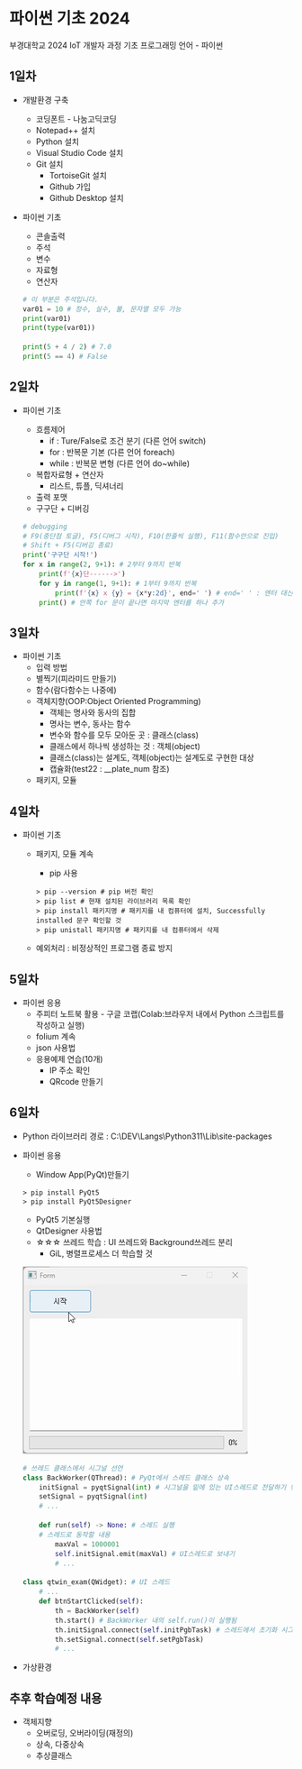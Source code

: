 # 파이썬 기초 2024
부경대학교 2024 IoT 개발자 과정 기초 프로그래밍 언어 - 파이썬

## 1일차
- 개발환경 구축
    - 코딩폰트 - 나눔고딕코딩
    - Notepad++ 설치
    - Python 설치
    - Visual Studio Code 설치
    - Git 설치
        - TortoiseGit 설치
        - Github 가입
        - Github Desktop 설치

- 파이썬 기초
    - 콘솔출력
    - 주석
    - 변수
    - 자료형
    - 연산자

    ```python
    # 이 부분은 주석입니다.
    var01 = 10 # 정수, 실수, 불, 문자열 모두 가능
    print(var01)
    print(type(var01))

    print(5 + 4 / 2) # 7.0
    print(5 == 4) # False
    ```

## 2일차
- 파이썬 기초
    - 흐름제어
        - if : Ture/False로 조건 분기 (다른 언어 switch)
        - for : 반복문 기본 (다른 언어 foreach)
        - while : 반복문 변형 (다른 언어 do~while)
    - 복합자료형 + 연산자
        - 리스트, 튜플, 딕셔너리
    - 출력 포맷
    - 구구단 + 디버깅

    ```python
    # debugging
    # F9(중단점 토글), F5(디버그 시작), F10(한줄씩 실행), F11(함수안으로 진입)
    # Shift + F5(디버깅 종료)
    print('구구단 시작!')
    for x in range(2, 9+1): # 2부터 9까지 반복
        print(f'{x}단------>')
        for y in range(1, 9+1): # 1부터 9까지 반복
            print(f'{x} x {y} = {x*y:2d}', end=' ') # end=' ' : 엔터 대신 공백으로 변경
        print() # 안쪽 for 문이 끝나면 마지막 엔터를 하나 추가
    ```

## 3일차
- 파이썬 기초
    - 입력 방법
    - 별찍기(피라미드 만들기)
    - 함수(람다함수는 나중에)
    - 객체지향(OOP:Object Oriented Programming)
        - 객체는 명사와 동사의 집합
        - 명사는 변수, 동사는 함수
        - 변수와 함수를 모두 모아둔 곳 : 클래스(class)
        - 클래스에서 하나씩 생성하는 것 : 객체(object)
        - 클래스(class)는 설계도, 객체(object)는 설계도로 구현한 대상
        - 캡슐화(test22 : __plate_num 참조)
    - 패키지, 모듈

## 4일차
- 파이썬 기초
    - 패키지, 모듈 계속
        - pip 사용

        ```shell
        > pip --version # pip 버전 확인
        > pip list # 현재 설치된 라이브러리 목록 확인
        > pip install 패키지명 # 패키지를 내 컴퓨터에 설치, Successfully installed 문구 확인할 것
        > pip unistall 패키지명 # 패키지를 내 컴퓨터에서 삭제
        ```
    - 예외처리 : 비정상적인 프로그램 종료 방지


## 5일차
- 파이썬 응용
    - 주피터 노트북 활용 - 구글 코랩(Colab:브라우저 내에서 Python 스크립트를 작성하고 실행)
    - folium 계속
    - json 사용법
    - 응용예제 연습(10개)
        - IP 주소 확인
        - QRcode 만들기

## 6일차
- Python 라이브러리 경로 : C:\DEV\Langs\Python311\Lib\site-packages
- 파이썬 응용
    - Window App(PyQt)만들기

    ```shell
    > pip install PyQt5
    > pip install PyQt5Designer
    ```

    - PyQt5 기본실행
    - QtDesigner 사용법
    - ☆☆☆ 쓰레드 학습 : UI 쓰레드와 Background쓰레드 분리
        - GiL, 병렬프로세스 더 학습할 것

    ![쓰레드 예제](https://raw.githubusercontent.com/YooWangGwon/basic-python-2024/main/images/python_003.gif)

    ```python
    # 쓰레드 클래스에서 시그널 선언
    class BackWorker(QThread): # PyQt에서 스레드 클래스 상속
        initSignal = pyqtSignal(int) # 시그널을 밑에 있는 UI스레드로 전달하기 위한 변수객체
        setSignal = pyqtSignal(int)
        # ...

        def run(self) -> None: # 스레드 실행
        # 스레드로 동작할 내용
            maxVal = 1000001
            self.initSignal.emit(maxVal) # UI스레드로 보내기
            # ...

    class qtwin_exam(QWidget): # UI 스레드
        # ...
        def btnStartClicked(self):
            th = BackWorker(self)
            th.start() # BackWorker 내의 self.run()이 실행됨
            th.initSignal.connect(self.initPgbTask) # 스레드에서 초기화 시그널이 오면 initPgbTask실행
            th.setSignal.connect(self.setPgbTask)
            # ...

    ```

- 가상환경

## 추후 학습예정 내용
- 객체지향
    - 오버로딩, 오버라이딩(재정의)
    - 상속, 다중상속
    - 추상클래스